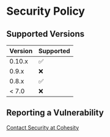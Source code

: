 # Security Policy

## Supported Versions

| Version | Supported          |
| ------- | ------------------ |
| 0.10.x  | :white_check_mark: |
| 0.9.x   | :x:                |
| 0.8.x   | :white_check_mark: |
| < 7.0   | :x:                |

## Reporting a Vulnerability

[Contact Security at Cohesity](https://www.cohesity.com/forms/contact/security/)
